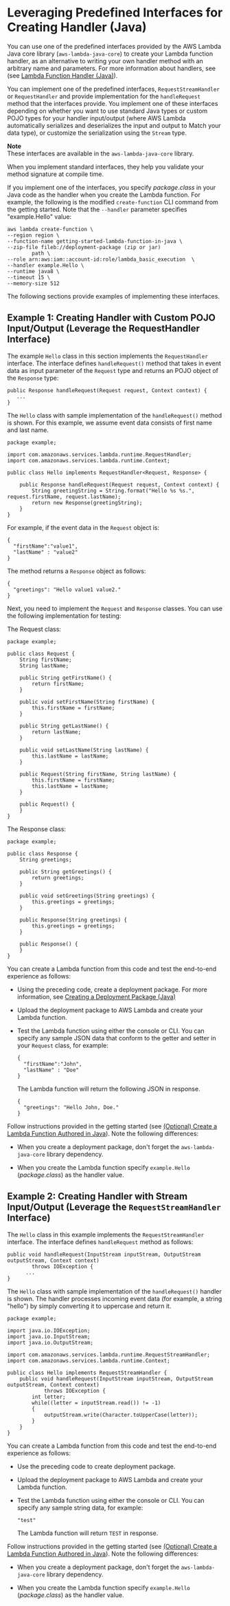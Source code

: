 # Leveraging Predefined Interfaces for Creating Handler \(Java\)<a name="java-handler-using-predefined-interfaces"></a>

You can use one of the predefined interfaces provided by the AWS Lambda Java core library \(`aws-lambda-java-core`\) to create your Lambda function handler, as an alternative to writing your own handler method with an arbitrary name and parameters\. For more information about handlers, see \(see [Lambda Function Handler \(Java\)](java-programming-model-handler-types.md)\)\.

You can implement one of the predefined interfaces, `RequestStreamHandler` or `RequestHandler` and provide implementation for the `handleRequest` method that the interfaces provide\. You implement one of these interfaces depending on whether you want to use standard Java types or custom POJO types for your handler input/output \(where AWS Lambda automatically serializes and deserializes the input and output to Match your data type\), or customize the serialization using the `Stream` type\.

**Note**  
These interfaces are available in the `aws-lambda-java-core` library\. 

When you implement standard interfaces, they help you validate your method signature at compile time\. 

If you implement one of the interfaces, you specify *package*\.*class* in your Java code as the handler when you create the Lambda function\. For example, the following is the modified `create-function` CLI command from the getting started\. Note that the `--handler` parameter specifies "example\.Hello" value:

```
aws lambda create-function \
--region region \
--function-name getting-started-lambda-function-in-java \
--zip-file fileb://deployment-package (zip or jar)
        path \
--role arn:aws:iam::account-id:role/lambda_basic_execution  \
--handler example.Hello \
--runtime java8 \
--timeout 15 \
--memory-size 512
```

The following sections provide examples of implementing these interfaces\. 

## Example 1: Creating Handler with Custom POJO Input/Output \(Leverage the RequestHandler Interface\)<a name="java-handler-using-predefined-interfaces-pojo-handler-class"></a>

The example `Hello` class in this section implements the `RequestHandler` interface\. The interface defines `handleRequest()` method that takes in event data as input parameter of the `Request` type and returns an POJO object of the `Response` type:

```
public Response handleRequest(Request request, Context context) {
   ...
}
```

The `Hello` class with sample implementation of the `handleRequest()` method is shown\. For this example, we assume event data consists of first name and last name\. 

```
package example;

import com.amazonaws.services.lambda.runtime.RequestHandler;
import com.amazonaws.services.lambda.runtime.Context; 

public class Hello implements RequestHandler<Request, Response> {
    
    public Response handleRequest(Request request, Context context) {
        String greetingString = String.format("Hello %s %s.", request.firstName, request.lastName);
        return new Response(greetingString);
    }
}
```

For example, if the event data in the `Request` object is:

```
{
  "firstName":"value1",
  "lastName" : "value2"
}
```

The method returns a `Response` object as follows:

```
{
  "greetings": "Hello value1 value2."
}
```

Next, you need to implement the `Request` and `Response` classes\. You can use the following implementation for testing:

The Request class:

```
package example;

public class Request {
    String firstName;
    String lastName;

    public String getFirstName() {
        return firstName;
    }

    public void setFirstName(String firstName) {
        this.firstName = firstName;
    }

    public String getLastName() {
        return lastName;
    }

    public void setLastName(String lastName) {
        this.lastName = lastName;
    }

    public Request(String firstName, String lastName) {
        this.firstName = firstName;
        this.lastName = lastName;
    }

    public Request() {
    }
}
```

The Response class:

```
package example;

public class Response {
    String greetings;

    public String getGreetings() {
        return greetings;
    }

    public void setGreetings(String greetings) {
        this.greetings = greetings;
    }

    public Response(String greetings) {
        this.greetings = greetings;
    }

    public Response() {
    }
}
```

You can create a Lambda function from this code and test the end\-to\-end experience as follows:

+ Using the preceding code, create a deployment package\. For more information, see [Creating a Deployment Package \(Java\)](lambda-java-how-to-create-deployment-package.md)

+ Upload the deployment package to AWS Lambda and create your Lambda function\.

+ Test the Lambda function using either the console or CLI\. You can specify any sample JSON data that conform to the getter and setter in your `Request` class, for example:

  ```
  {
    "firstName":"John",
    "lastName" : "Doe"
  }
  ```

  The Lambda function will return the following JSON in response\. 

  ```
  {
    "greetings": "Hello John, Doe."
  }
  ```

Follow instructions provided in the getting started \(see  [\(Optional\) Create a Lambda Function Authored in Java](get-started-step4-optional.md)\)\. Note the following differences:

+ When you create a deployment package, don't forget the `aws-lambda-java-core` library dependency\.

+ When you create the Lambda function specify `example.Hello` \(*package*\.*class*\) as the handler value\.

## Example 2: Creating Handler with Stream Input/Output \(Leverage the `RequestStreamHandler` Interface\)<a name="java-handler-using-predefined-interfaces-stream-handler-class"></a>

The `Hello` class in this example implements the `RequestStreamHandler` interface\. The interface defines `handleRequest` method as follows:

```
public void handleRequest(InputStream inputStream, OutputStream outputStream, Context context)
        throws IOException {
      ...
}
```

The `Hello` class with sample implementation of the `handleRequest()` handler is shown\. The handler processes incoming event data \(for example, a string "hello"\) by simply converting it to uppercase and return it\.

```
package example;

import java.io.IOException;
import java.io.InputStream;
import java.io.OutputStream;

import com.amazonaws.services.lambda.runtime.RequestStreamHandler;
import com.amazonaws.services.lambda.runtime.Context; 

public class Hello implements RequestStreamHandler {
    public void handleRequest(InputStream inputStream, OutputStream outputStream, Context context)
            throws IOException {
        int letter;
        while((letter = inputStream.read()) != -1)
        {
            outputStream.write(Character.toUpperCase(letter));
        }
    }
}
```

You can create a Lambda function from this code and test the end\-to\-end experience as follows:

+ Use the preceding code to create deployment package\.

+ Upload the deployment package to AWS Lambda and create your Lambda function\.

+ Test the Lambda function using either the console or CLI\. You can specify any sample string data, for example:

  ```
  "test"
  ```

  The Lambda function will return `TEST` in response\. 

Follow instructions provided in the getting started \(see  [\(Optional\) Create a Lambda Function Authored in Java](get-started-step4-optional.md)\)\. Note the following differences:

+ When you create a deployment package, don't forget the `aws-lambda-java-core` library dependency\.

+ When you create the Lambda function specify `example.Hello` \(*package*\.*class*\) as the handler value\.